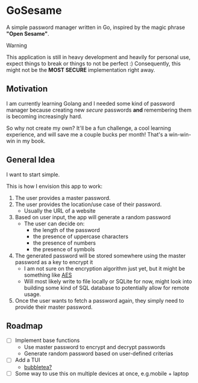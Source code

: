 # GoSesame

A simple password manager written in Go, inspired by the magic phrase **"Open Sesame"**.  

> [!WARNING]
> This application is still in heavy development and heavily for personal use, expect things to break or things to not be perfect :)
> Consequently, this might not be the **MOST SECURE** implementation right away.

## Motivation

I am currently learning Golang and I needed some kind of password manager because creating new _secure_ passwords **and** remembering them is becoming increasingly hard.

So why not create my own? It'll be a fun challenge, a cool learning experience, and will save me a couple bucks per month! That's a win-win-win in my book.

## General Idea

I want to start simple.

This is how I envision this app to work:

1. The user provides a master password.
2. The user provides the location/use case of their password.
    - Usually the URL of a website
3. Based on user input, the app will generate a random password
    - The user can decide on:
        - the length of the password
        - the presence of uppercase characters
        - the presence of numbers
        - the presence of symbols
4. The generated password will be stored somewhere using the master password as a key to encrypt it
    - I am not sure on the encryption algorithm just yet, but it might be something like [AES](https://en.wikipedia.org/wiki/Advanced_Encryption_Standard)
    - Will most likely write to file locally or SQLite for now, might look into building some kind of SQL database to potentially allow for remote usage.
5. Once the user wants to fetch a password again, they simply need to provide their master password.

## Roadmap

- [ ] Implement base functions
  - Use master password to encrypt and decrypt passwords
  - Generate random password based on user-defined criterias
- [ ] Add a TUI
  - [bubbletea?](https://github.com/charmbracelet/bubbletea)
- [ ] Some way to use this on multiple devices at once, e.g.mobile + laptop
